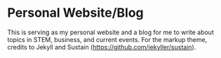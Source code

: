 # Personal Website/Blog
This is serving as my personal website and a blog for me to write about topics in STEM, business, and current events. For the markup theme, credits to Jekyll and Sustain (https://github.com/jekyller/sustain).
